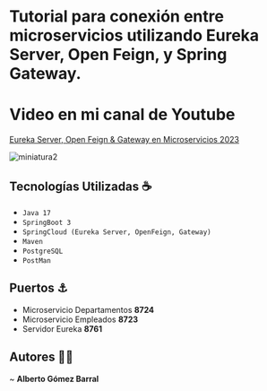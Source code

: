 # Tutorial para conexión entre microservicios utilizando Eureka Server, Open Feign, y Spring Gateway.


# Video en mi canal de Youtube
[Eureka Server, Open Feign & Gateway en Microservicios 2023](https://www.youtube.com/watch?v=M6hvD7u7-7c)

![miniatura2](https://github.com/albertoGomezB/Eureka-Server-Feign-Gateway/assets/99688181/3ad3f4e8-635c-42ce-9044-a57536194175)


  ## Tecnologías Utilizadas ☕

  - `Java 17`
  - `SpringBoot 3`
  - `SpringCloud (Eureka Server, OpenFeign, Gateway)`
  - `Maven`
  - `PostgreSQL`
  - `PostMan`

## Puertos ⚓

- Microservicio Departamentos **8724** 
- Microservicio Empleados **8723**
- Servidor Eureka **8761**

## Autores 🧙‍♂️

 ~ **Alberto Gómez Barral**




